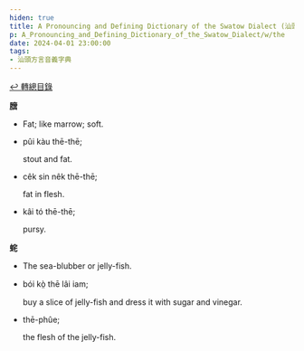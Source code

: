 ```yaml
---
hiden: true
title: A Pronouncing and Defining Dictionary of the Swatow Dialect (汕頭方言音義字典) / the
p: A_Pronouncing_and_Defining_Dictionary_of_the_Swatow_Dialect/w/the
date: 2024-04-01 23:00:00
tags: 
- 汕頭方言音義字典
---
```


[↩️ 轉總目錄](/A_Pronouncing_and_Defining_Dictionary_of_the_Swatow_Dialect)


**膪**
- Fat; like marrow; soft.

- pûi kàu thē-thē;

  stout and fat.

- cêk sin nêk thē-thē;

  fat in flesh.

- kâi tó thē-thē;

  pursy.

**䖳**
- The sea-blubber or jelly-fish.

- bói kò̤ thē lâi iam;

  buy a slice of jelly-fish and dress it with sugar and vinegar.

- thē-phûe;

  the flesh of the jelly-fish.